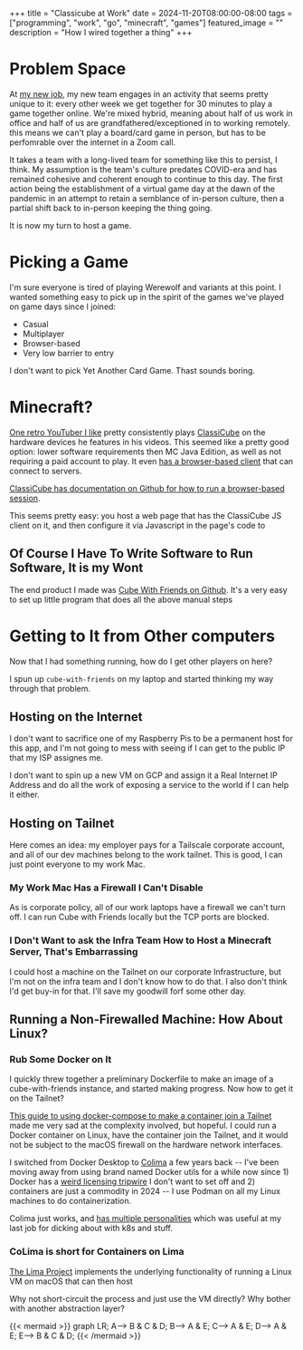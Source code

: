 +++
title =  "Classicube at Work"
date = 2024-11-20T08:00:00-08:00
tags = ["programming", "work", "go", "minecraft", "games"]
featured_image = ""
description = "How I wired together a thing"
+++

# Problem Space

At [my new job](https://www.academia.edu/), my new team engages in an activity that seems pretty unique to it: every other week we get together for 30 minutes to play a game together online. We're mixed hybrid, meaning about half of us work in office and half of us are grandfathered/exceptioned in to working remotely. this means we can't play a board/card game in person, but has to be perfomrable over the internet in a Zoom call.

It takes a team with a long-lived team for something like this to persist, I think. My assumption is the team's culture predates COVID-era and has remained cohesive and coherent enough to continue to this day. The first action being the establishment of a virtual game day at the dawn of the pandemic in an attempt to retain a semblance of in-person culture, then a partial shift back to in-person keeping the thing going.

It is now my turn to host a game.

# Picking a Game

I'm sure everyone is tired of playing Werewolf and variants at this point. I wanted something easy to pick up in the spirit of the games we've played on game days since I joined:

- Casual
- Multiplayer
- Browser-based
- Very low barrier to entry

I don't want to pick Yet Another Card Game. Thast sounds boring.

# Minecraft?

[One retro YouTuber I like](https://www.youtube.com/@ActionRetro) pretty consistently plays [ClassiCube](https://www.classicube.net/) on the hardware devices he features in his videos. This seemed like a pretty good option: lower software requirements then MC Java Edition, as well as not requiring a paid account to play. It even [has a browser-based client](https://www.classicube.net/server/play/) that can connect to servers.

[ClassiCube has documentation on Github for how to run a browser-based session](https://github.com/ClassiCube/ClassiCube/blob/master/doc/hosting-flask.md).

This seems pretty easy: you host a web page that has the ClassiCube JS client on it, and then configure it via Javascript in the page's code to

## Of Course I Have To Write Software to Run Software, It is my Wont

The end product I made was [Cube With Friends on Github](https://github.com/jasonbot/cube-with-friends). It's a very easy to set up little program that does all the above manual steps

# Getting to It from Other computers

Now that I had something running, how do I get other players on here?

I spun up `cube-with-friends` on my laptop and started thinking my way through that problem.

## Hosting on the Internet

I don't want to sacrifice one of my Raspberry Pis to be a permanent host for this app, and I'm not going to mess with seeing if I can get to the public IP that my ISP assignes me.

I don't want to spin up a new VM on GCP and assign it a Real Internet IP Address and do all the work of exposing a service to the world if I can help it either.

## Hosting on Tailnet

Here comes an idea: my employer pays for a Tailscale corporate account, and all of our dev machines belong to the work tailnet. This is good, I can just point everyone to my work Mac.

### My Work Mac Has a Firewall I Can't Disable

As is corporate policy, all of our work laptops have a firewall we can't turn off. I can run Cube with Friends locally but the TCP ports are blocked.

### I Don't Want to ask the Infra Team How to Host a Minecraft Server, That's Embarrassing

I could host a machine on the Tailnet on our corporate Infrastructure, but I'm not on the infra team and I don't know how to do that. I also don't think I'd get buy-in for that. I'll save my goodwill forf some other day.

## Running a Non-Firewalled Machine: How About Linux?

### Rub Some Docker on It

I quickly threw together a preliminary Dockerfile to make an image of a cube-with-friends instance, and started making progress. Now how to get it on the Tailnet?

[This guide to using docker-compose to make a container join a Tailnet](https://tailscale.com/kb/1453/quick-guide-docker) made me very sad at the complexity involved, but hopeful. I could run a Docker container on Linux, have the container join the Tailnet, and it would not be subject to the macOS firewall on the hardware network interfaces.

I switched from Docker Desktop to [Colima](https://github.com/abiosoft/colima) a few years back -- I've been moving away from using brand named Docker utils for a while now since 1) Docker has a [weird licensing tripwire](https://www.docker.com/pricing/) I don't want to set off and 2) containers are just a commodity in 2024 -- I use Podman on all my Linux machines to do containerization.

Colima just works, and [has multiple personalities](https://github.com/abiosoft/colima?tab=readme-ov-file#runtimes) which was useful at my last job for dicking about with k8s and stuff.

### CoLima is short for Containers on Lima

[The Lima Project](https://github.com/lima-vm/lima) implements the underlying functionality of running a Linux VM on macOS that can then host

Why not short-circuit the process and just use the VM directly? Why bother with another abstraction layer?

{{< mermaid >}}
graph LR;
A--> B & C & D;
B--> A & E;
C--> A & E;
D--> A & E;
E--> B & C & D;
{{< /mermaid >}}
